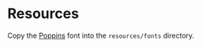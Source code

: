 # Resources

Copy the [Poppins](https://fonts.google.com/specimen/Poppins) font into the 
`resources/fonts` directory.
